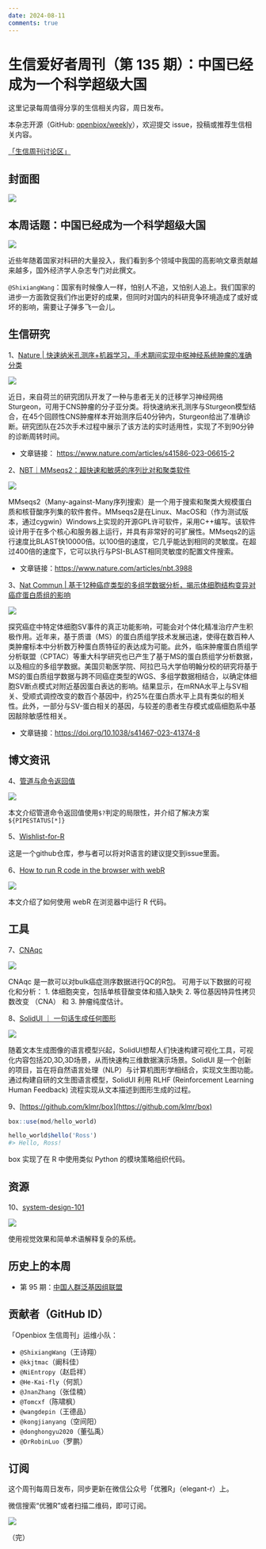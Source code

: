 ```yaml
---
date: 2024-08-11
comments: true
---
```


# 生信爱好者周刊（第 135 期）：中国已经成为一个科学超级大国

这里记录每周值得分享的生信相关内容，周日发布。

本杂志开源（GitHub: [openbiox/weekly](https://github.com/openbiox/weekly)），欢迎提交 issue，投稿或推荐生信相关内容。

[「生信周刊讨论区」](https://github.com/openbiox/weekly/discussions)

## 封面图

![](https://github.com/user-attachments/assets/9238f818-d6be-4a7b-80b3-36d783dc0f50)


## 本周话题：中国已经成为一个科学超级大国

![](https://github.com/openbiox/weekly/assets/25057508/8fdf17d2-c749-4a2f-9c36-0d9c2a607dba)

近些年随着国家对科研的大量投入，我们看到多个领域中我国的高影响文章贡献越来越多，国外经济学人杂志专门对此撰文。

`@ShixiangWang`：国家有时候像人一样，怕别人不追，又怕别人追上。我们国家的进步一方面敦促我们作出更好的成果，但同时对国内的科研竞争环境造成了或好或坏的影响，需要让子弹多飞一会儿。

## 生信研究

1、[Nature | 快速纳米孔测序+机器学习，手术期间实现中枢神经系统肿瘤的准确分类](https://mp.weixin.qq.com/s/bOImrshTU8VXhJKQ8KO07w)

![](https://github.com/user-attachments/assets/8585ca6f-702a-407f-8c55-e9c351787607)

近日，来自荷兰的研究团队开发了一种与患者无关的迁移学习神经网络Sturgeon，可用于CNS肿瘤的分子亚分类。将快速纳米孔测序与Sturgeon模型结合，在45个回顾性CNS肿瘤样本开始测序后40分钟内，Sturgeon给出了准确诊断。研究团队在25次手术过程中展示了该方法的实时适用性，实现了不到90分钟的诊断周转时间。

- 文章链接： https://www.nature.com/articles/s41586-023-06615-2

2、[NBT｜MMseqs2：超快速和敏感的序列比对和聚类软件](https://mp.weixin.qq.com/s/TvdmZ_TBGv5zpKCQKFLcBA)

![](https://github.com/user-attachments/assets/421a4e19-4da1-4e69-9389-ecb17bef2a8f)

MMseqs2（Many-against-Many序列搜索）是一个用于搜索和聚类大规模蛋白质和核苷酸序列集的软件套件。MMseqs2是在Linux、MacOS和（作为测试版本，通过cygwin）Windows上实现的开源GPL许可软件，采用C++编写。该软件设计用于在多个核心和服务器上运行，并具有非常好的可扩展性。MMseqs2的运行速度比BLAST快10000倍。以100倍的速度，它几乎能达到相同的灵敏度。在超过400倍的速度下，它可以执行与PSI-BLAST相同灵敏度的配置文件搜索。


- 文章链接：https://www.nature.com/articles/nbt.3988

3、[Nat Commun | 基于12种癌症类型的多组学数据分析，揭示体细胞结构变异对癌症蛋白质组的影响](https://mp.weixin.qq.com/s/kai8RQQOE7Bve1KofVQnIA)

![](https://github.com/user-attachments/assets/5d0c0d73-0cbb-47b8-b97d-30857c887ad5)

探究癌症中特定体细胞SV事件的真正功能影响，可能会对个体化精准治疗产生积极作用。近年来，基于质谱（MS）的蛋白质组学技术发展迅速，使得在数百种人类肿瘤标本中分析数万种蛋白质特征的表达成为可能。此外，临床肿瘤蛋白质组学分析联盟（CPTAC）等重大科学研究也已产生了基于MS的蛋白质组学分析数据，以及相应的多组学数据。美国贝勒医学院、阿拉巴马大学伯明翰分校的研究将基于MS的蛋白质组学数据与跨不同癌症类型的WGS、多组学数据相结合，以确定体细胞SV断点模式对附近基因蛋白表达的影响。结果显示，在mRNA水平上与SV相关、受顺式调控改变的数百个基因中，约25%在蛋白质水平上具有类似的相关性。此外，一部分与SV-蛋白相关的基因，与较差的患者生存模式或癌细胞系中基因敲除敏感性相关。

- 文章链接：https://doi.org/10.1038/s41467-023-41374-8



## 博文资讯

4、[管道与命令返回值](https://mp.weixin.qq.com/s/1tNDTvit9rDoSdSAwkomyQ)

![](https://github.com/user-attachments/assets/4391360e-f99f-43fa-b6e1-66134f73a8df)

本文介绍管道命令返回值使用`$?`判定的局限性，并介绍了解决方案`${PIPESTATUS[*]}`

5、[Wishlist-for-R](https://github.com/HenrikBengtsson/Wishlist-for-R)

这是一个github仓库，参与者可以将对R语言的建议提交到issue里面。

6、[How to run R code in the browser with webR](https://blog.djnavarro.net/posts/2023-04-09_webr/)

![](https://github.com/user-attachments/assets/b38a3565-1e3f-44c3-b959-d44dc9bb0ce8)

本文介绍了如何使用 webR 在浏览器中运行 R 代码。


## 工具
 
 
7、[CNAqc](https://github.com/caravagnalab/CNAqc/)

![](https://github.com/user-attachments/assets/98a6c0d2-0edc-4a7c-a44e-ece802095e8a)

CNAqc 是一款可以对bulk癌症测序数据进行QC的R包。 可用于以下数据的可视化和分析： 1.  体细胞突变，包括单核苷酸变体和插入缺失 2. 等位基因特异性拷贝数改变 （CNA） 和 3. 肿瘤纯度估计。

8、[SolidUI ｜ 一句话生成任何图形](https://github.com/CloudOrc/SolidUI)

![](https://github.com/user-attachments/assets/51f38c89-6bcd-4a56-a288-1dcf2585e5d1)

随着文本生成图像的语言模型兴起，SolidUI想帮人们快速构建可视化工具，可视化内容包括2D,3D,3D场景，从而快速构三维数据演示场景。SolidUI 是一个创新的项目，旨在将自然语言处理（NLP）与计算机图形学相结合，实现文生图功能。通过构建自研的文生图语言模型，SolidUI 利用 RLHF (Reinforcement Learning Human Feedback) 流程实现从文本描述到图形生成的过程。


9、[https://github.com/klmr/box](https://github.com/klmr/box)

```r
box::use(mod/hello_world)

hello_world$hello('Ross')
#> Hello, Ross!
```

box 实现了在 R 中使用类似 Python 的模块策略组织代码。


## 资源

10、[system-design-101](https://github.com/ByteByteGoHq/system-design-101)

![](https://github.com/user-attachments/assets/9d1f7d4e-e15c-47e8-959e-6a0a48c142ec)

使用视觉效果和简单术语解释复杂的系统。

## 历史上的本周

- 第 95 期：[中国人群泛基因组联盟](https://mp.weixin.qq.com/s/NW3leIwLOADiYYePGPoKEw)

## 贡献者（GitHub ID）

「Openbiox 生信周刊」运维小队：

- `@ShixiangWang`（王诗翔）
- `@kkjtmac`（阚科佳）
- `@NiEntropy`（赵启祥）
- `@He-Kai-fly`（何凯）
- `@JnanZhang`（张佳楠）
- `@Tomcxf`（陈啸枫）
- `@wangdepin`（王德品）
- `@kongjianyang`（空间阳）
- `@donghongyu2020`（董弘禹）
- `@DrRobinLuo`（罗鹏）

## 订阅

这个周刊每周日发布，同步更新在微信公众号「优雅R」（elegant-r）上。

微信搜索“优雅R”或者扫描二维码，即可订阅。

![](https://cdn.nlark.com/yuque/0/2022/png/471931/1648306398708-897e7ad4-6008-40f8-9200-ddee834b09a7.png)

（完）

